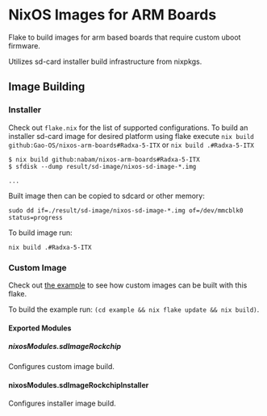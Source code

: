 # NixOS Images for ARM Boards

Flake to build images for arm based boards that require custom uboot firmware.

Utilizes sd-card installer build infrastructure from nixpkgs.

## Image Building

### Installer

Check out `flake.nix` for the list of supported configurations.
To build an installer sd-card image for desired platform using flake execute
`nix build github:Gao-OS/nixos-arm-boards#Radxa-5-ITX` or `nix build .#Radxa-5-ITX`

``` console
$ nix build github:nabam/nixos-arm-boards#Radxa-5-ITX
$ sfdisk --dump result/sd-image/nixos-sd-image-*.img

...

```

Built image then can be copied to sdcard or other memory:

``` console
sudo dd if=./result/sd-image/nixos-sd-image-*.img of=/dev/mmcblk0 status=progress
```

To build image run:

``` console
nix build .#Radxa-5-ITX
```

### Custom Image

Check out [the example](/example) to see how custom images can be built with this flake.

To build the example run: `(cd example && nix flake update && nix build)`.

#### Exported Modules

##### nixosModules.sdImageRockchip

Configures custom image build.

#### nixosModules.sdImageRockchipInstaller

Configures installer image build.
